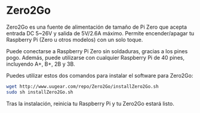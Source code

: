 <!--
---
name: Zero2Go
class: board
type: power
formfactor: pHAT
manufacturer: UUGear
description: Wide Input Range Power Supply for Raspberry Pi
url: http://www.uugear.com/product/zero2go/
buy: http://www.uugear.com/product/zero2go/
image: 'uugear-zero2go.png'
pincount: 40
eeprom: no
power:
  '2':
ground:
  '6':
  '9':
  '14':
  '20':
  '25':
  '30':
  '34':
  '39':
pin:
  '7':
    name: HALT
    mode: input
-->
# Zero2Go

Zero2Go es una fuente de alimentación de tamaño de Pi Zero que acepta entrada DC 5~26V y salida de 5V/2.6A máximo. Permite encender/apagar tu Raspberry Pi (Zero u otros modelos) con un solo toque.

Puede conectarse a Raspberry Pi Zero sin soldaduras, gracias a los pines pogo. Además, puede utilizarse con cualquier Raspberry Pi de 40 pines, incluyendo A+, B+, 2B y 3B.

Puedes utilizar estos dos comandos para instalar el software para Zero2Go:

```bash
wget http://www.uugear.com/repo/Zero2Go/installZero2Go.sh
sudo sh installZero2Go.sh
```

Tras la instalación, reinicia tu Raspberry Pi y tu Zero2Go estará listo.
